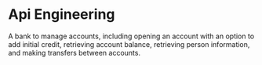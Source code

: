 # Api Engineering
 A bank to manage accounts, including opening an account with an option to add initial credit, retrieving account balance, retrieving person information, and making transfers between accounts.
